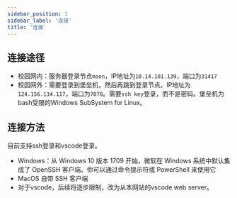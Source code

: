 ```yaml
---
sidebar_position: 1
sidebar_label: '连接'
title: '连接'
---
```


## 连接途径

- 校园网内：服务器登录节点`moon`，IP地址为`10.14.101.139`，端口为`31417`
- 校园网外：需要登录到堡垒机，然后再跳到登录节点。IP地址为`124.156.134.117`，端口为`7078`。需要`ssh key`登录，而不是密码。堡垒机为bash受限的Windows SubSystem for Linux。


## 连接方法

目前支持ssh登录和vscode登录。

- Windows：从 Windows 10 版本 1709 开始，微软在 Windows 系统中默认集成了 OpenSSH 客户端。你可以通过命令提示符或 PowerShell 来使用它
- MacOS 自带 SSH 客户端
- 对于vscode，后续将逐步限制，改为从本网站的vscode web server。
